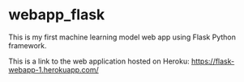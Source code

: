# webapp_flask
This is my first machine learning model web app using Flask Python framework.

This is a link to the web application hosted on Heroku:
https://flask-webapp-1.herokuapp.com/
